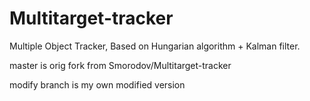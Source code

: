 # Multitarget-tracker
Multiple Object Tracker, Based on  Hungarian algorithm + Kalman filter.

master is orig fork from  Smorodov/Multitarget-tracker

modify branch is my own modified version
